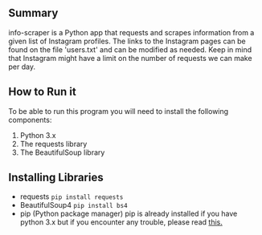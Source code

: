 ## Summary
info-scraper is a Python app that requests and scrapes information from a given list of Instagram  profiles. The links to the Instagram  pages can be found on the file 'users.txt' and can be modified as needed. Keep in mind that Instagram might have a limit on the number of requests we can make per day.

## How to Run it
To be able to run this program you will need to install the following components:
1. Python 3.x
1. The requests library
1. The BeautifulSoup library

## Installing Libraries
* requests
`pip install requests`
* BeautifulSoup4
`pip install bs4`
* pip (Python package manager)
pip is already installed if you have python 3.x but if you encounter any trouble, please read [this.](https://pip.pypa.io/en/stable/installing/)
